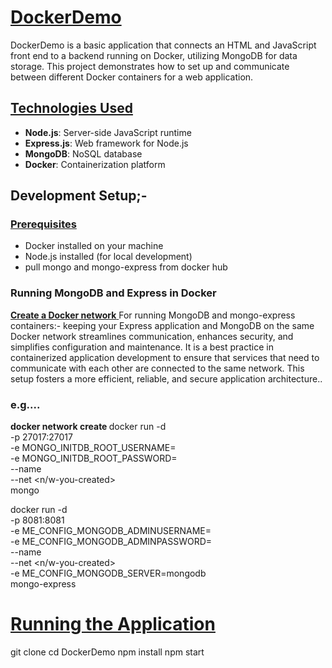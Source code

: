 # <u>DockerDemo</u>

DockerDemo is a basic application that connects an HTML and JavaScript front end to a backend running on Docker, utilizing MongoDB for data storage. This project demonstrates how to set up and communicate between different Docker containers for a web application.

## <u> Technologies Used </u>
- **Node.js**: Server-side JavaScript runtime
- **Express.js**: Web framework for Node.js
- **MongoDB**: NoSQL database
- **Docker**: Containerization platform

## Development Setup;-

### <u>Prerequisites</u>
- Docker installed on your machine
- Node.js installed (for local development)
- pull mongo and mongo-express from docker hub

### Running MongoDB and Express in Docker

**<u> Create a Docker network** </u>
 For running MongoDB and mongo-express containers:- 
 keeping your Express application and MongoDB on the same Docker network streamlines communication, enhances security, and simplifies configuration and maintenance. It is a best practice in containerized application development to ensure that services that need to communicate with each other are connected to the same network. This setup fosters a more efficient, reliable, and secure application architecture..

 ### e.g....

 **docker network create <your-network>**
 docker run -d \
  -p 27017:27017 \
  -e MONGO_INITDB_ROOT_USERNAME=<overwite-mongo-username> \
  -e MONGO_INITDB_ROOT_PASSWORD=<overwite-mongo-pass> \
  --name <your-desired-name> \
  --net <n/w-you-created> \
  mongo

docker run -d \
  -p 8081:8081 \
  -e ME_CONFIG_MONGODB_ADMINUSERNAME=<mongo-username> \
  -e ME_CONFIG_MONGODB_ADMINPASSWORD=<mongo-pass> \
  --name <your-desired-name> \
  --net <n/w-you-created> \
  -e ME_CONFIG_MONGODB_SERVER=mongodb \
  mongo-express


 # <u> Running the Application </u>
git clone 
cd DockerDemo
npm install
npm start

